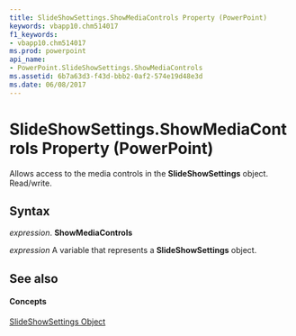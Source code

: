 ```yaml
---
title: SlideShowSettings.ShowMediaControls Property (PowerPoint)
keywords: vbapp10.chm514017
f1_keywords:
- vbapp10.chm514017
ms.prod: powerpoint
api_name:
- PowerPoint.SlideShowSettings.ShowMediaControls
ms.assetid: 6b7a63d3-f43d-bbb2-0af2-574e19d48e3d
ms.date: 06/08/2017
---
```



# SlideShowSettings.ShowMediaControls Property (PowerPoint)

Allows access to the media controls in the  **SlideShowSettings** object. Read/write.


## Syntax

 _expression_. **ShowMediaControls**

 _expression_ A variable that represents a **SlideShowSettings** object.


## See also


#### Concepts


[SlideShowSettings Object](slideshowsettings-object-powerpoint.md)

